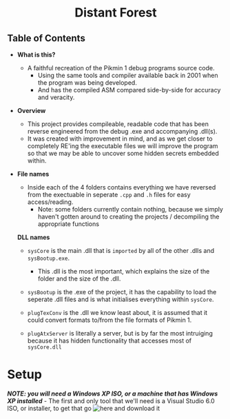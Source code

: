 <h1 align="center"> Distant Forest </hr> <br>

## Table of Contents

* **What is this?**
	- A faithful recreation of the Pikmin 1 debug programs source code.
		- Using the same tools and compiler available back in 2001 when the program was being developed.
		- And has the compiled ASM compared side-by-side for accuracy and veracity.


* **Overview** 
	- This project provides compileable, readable code that has been reverse engineered from the debug .exe and accompanying .dll(s).
	- It was created with improvement in mind, and as we get closer to completely RE'ing the executable files we will improve the program so that we may be able to uncover some hidden secrets embedded within.

* **File names**	
	- Inside each of the 4 folders contains everything we have reversed from the exectuable in seperate `.cpp` and `.h` files for easy access/reading.
		- Note: some folders currently contain nothing, because we simply haven't gotten around to creating the projects / decompiling the appropriate functions
	
	**DLL names**
	
	- `sysCore` is the main .dll that is `imported` by all of the other .dlls and `sysBootup.exe`.
		- This .dll is the most important, which explains the size of the folder and the size of the .dll.
		
	- `sysBootup` is the .exe of the project, it has the capability to load the seperate .dll files and is what initialises everything within `sysCore`.
	
	- `plugTexConv` is the .dll we know least about, it is assumed that it could convert formats to/from the file formats of Pikmin 1.
	
	- `plugAtxServer` is literally a server, but is by far the most intruiging because it has hidden functionality that accesses most of `sysCore.dll`
	

# Setup

***NOTE: you will need a Windows XP ISO, or a machine that has Windows XP installed***
	- The first and only tool that we'll need is a Visual Studio 6.0 ISO, or installer, to get that go ![here and download it](https://winworldpc.com/product/microsoft-visual-stu/60)


